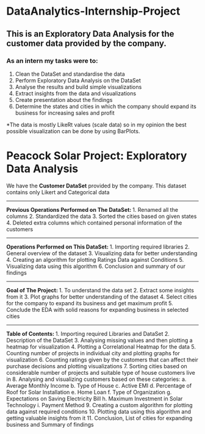 # DataAnalytics-Internship-Project
## This is an Exploratory Data Analysis for the customer data provided by the company.
### As an intern my tasks were to:

1. Clean the DataSet and standardise the data
1. Perform Exploratory Data Analysis on the DataSet
3. Analyse the results and build simple visualizations
4. Extract insights from the data and visualizations
5. Create presentation about the findings 
6. Determine the states and cities in which the company should expand its business for increasing sales and profit

*The data is mostly LikeRt values (scale data) so in my opinion the best possible visualization can be done by using BarPlots.

<h1> Peacock Solar Project: Exploratory Data Analysis </h1>

We have the **Customer DataSet** provided by the company.
This dataset contains only Likert and Categorical data

---
<b> Previous Operations Performed on The DataSet: </b>
    1. Renamed all the columns
    2. Standardized the data
    3. Sorted the cities based on given states
    4. Deleted extra columns which contained personal information of the customers

---
<b> Operations Performed on This DataSet: </b>
    1. Importing required libraries
    2. General overview of the dataset
    3. Visualizing data for better understanding
    4. Creating an algorithm for plotting Ratings Data against Conditions
    5. Visualizing data using this algorithm
    6. Conclusion and summary of our findings
    
---
<b> Goal of The Project: </b>
    1. To understand the data set 
    2. Extract some insights from it
    3. Plot graphs for better understanding of the dataset
    4. Select cities for the company to expand its business and get maximum profit
    5. Conclude the EDA with solid reasons for expanding business in selected cities
    
---
<b> Table of Contents: </b>
    1. Importing required Libraries and DataSet
    2. Description of the DataSet
    3. Analysing missing values and then plotting a heatmap for visualization
    4. Plotting a Correlational Heatmap for the data 
    5. Counting number of projects in individual city and plotting graphs for visualization
    6. Counting ratings given by the customers that can affect their purchase decisions and plotting visualizations
    7. Sorting cities based on considerable number of projects and suitable type of house customers live in
    8. Analysing and visualizing customers based on these categories:
        a. Average Monthly Income
        b. Type of House 
        c. Active EMI
        d. Percentage of Roof for Solar Installation
        e. Home Loan
        f. Type of Organization
        g. Expectations on Saving Electricity Bill
        h. Maximum Investment in Solar Technology
        i. Payment Method
    9. Creating a custom algorithm for plotting data against required conditions
    10. Plotting data using this algorithm and getting valuable insights from it
    11. Conclusion, List of cities for expanding business and Summary of findings

